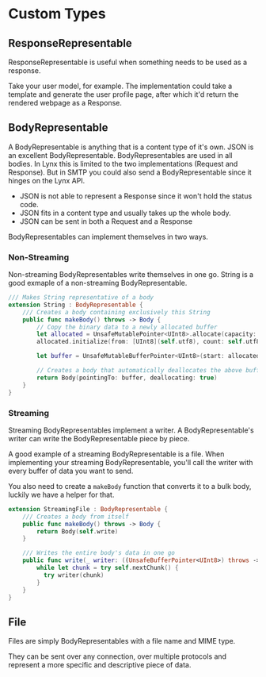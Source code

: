 # Custom Types

## ResponseRepresentable

ResponseRepresentable is useful when something needs to be used as a response.

Take your user model, for example. The implementation could take a template and generate the user profile page, after which it'd return the rendered webpage as a Response.

## BodyRepresentable

A BodyRepresentable is anything that is a content type of it's own. JSON is an excellent BodyRepresentable. BodyRepresentables are used in all bodies. In Lynx this is limited to the two implementations (Request and Response). But in SMTP you could also send a BodyRepresentable since it hinges on the Lynx API.

- JSON is not able to represent a Response since it won't hold the status code.
- JSON fits in a content type and usually takes up the whole body.
- JSON can be sent in both a Request and a Response

BodyRepresentables can implement themselves in two ways.

### Non-Streaming

Non-streaming BodyRepresentables write themselves in one go. String is a good exmaple of a non-streaming BodyRepresentable.

```swift
/// Makes String representative of a body
extension String : BodyRepresentable {
    /// Creates a body containing exclusively this String
    public func makeBody() throws -> Body {
        // Copy the binary data to a newly allocated buffer
        let allocated = UnsafeMutablePointer<UInt8>.allocate(capacity: self.utf8.count)
        allocated.initialize(from: [UInt8](self.utf8), count: self.utf8.count)

        let buffer = UnsafeMutableBufferPointer<UInt8>(start: allocated, count: self.utf8.count)

        // Creates a body that automatically deallocates the above buffer when necessary
        return Body(pointingTo: buffer, deallocating: true)
    }
}
```

### Streaming

Streaming BodyRepresentables implement a writer. A BodyRepresentable's writer can write the BodyRepresentable piece by piece.

A good example of a streaming BodyRepresentable is a file. When implementing your streaming BodyRepresentable, you'll call the writer with every buffer of data you want to send.

You also need to create a `makeBody` function that converts it to a bulk body, luckily we have a helper for that.

```swift
extension StreamingFile : BodyRepresentable {
    /// Creates a body from itself
    public func makeBody() throws -> Body {
        return Body(self.write)
    }

    /// Writes the entire body's data in one go
    public func write(_ writer: ((UnsafeBufferPointer<UInt8>) throws -> ())) throws {
        while let chunk = try self.nextChunk() {
          try writer(chunk)
        }
    }
}
```

## File

Files are simply BodyRepresentables with a file name and MIME type.

They can be sent over any connection, over multiple protocols and represent a more specific and descriptive piece of data.
